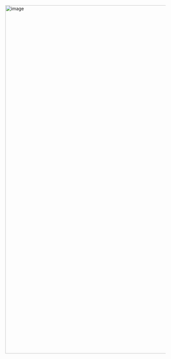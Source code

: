 <img width="1591" height="1096" alt="image" src="https://github.com/user-attachments/assets/6bbe094a-27ec-44f8-b144-d9da42ebdbc8" />






